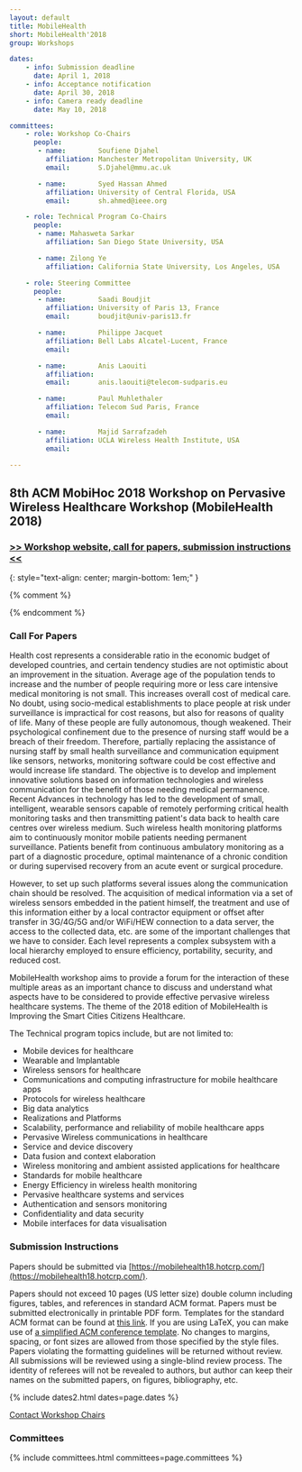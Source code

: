 ```yaml
---
layout: default
title: MobileHealth
short: MobileHealth'2018
group: Workshops

dates:
    - info: Submission deadline
      date: April 1, 2018
    - info: Acceptance notification
      date: April 30, 2018
    - info: Camera ready deadline
      date: May 10, 2018

committees:
    - role: Workshop Co-Chairs
      people:
       - name:        Soufiene Djahel
         affiliation: Manchester Metropolitan University, UK
         email:       S.Djahel@mmu.ac.uk

       - name:        Syed Hassan Ahmed
         affiliation: University of Central Florida, USA
         email:       sh.ahmed@ieee.org

    - role: Technical Program Co-Chairs
      people:
       - name: Mahasweta Sarkar
         affiliation: San Diego State University, USA

       - name: Zilong Ye
         affiliation: California State University, Los Angeles, USA

    - role: Steering Committee
      people:
       - name:        Saadi Boudjit
         affiliation: University of Paris 13, France
         email:       boudjit@univ-paris13.fr

       - name:        Philippe Jacquet
         affiliation: Bell Labs Alcatel-Lucent, France
         email:       

       - name:        Anis Laouiti
         affiliation:
         email:       anis.laouiti@telecom-sudparis.eu

       - name:        Paul Muhlethaler
         affiliation: Telecom Sud Paris, France
         email:       

       - name:        Majid Sarrafzadeh
         affiliation: UCLA Wireless Health Institute, USA
         email:       

---
```


## 8th ACM MobiHoc 2018 Workshop on Pervasive Wireless Healthcare Workshop (MobileHealth 2018)

### [>> Workshop website, call for papers, submission instructions <<](https://sites.google.com/view/mobilehealth2018/home)
{: style="text-align: center; margin-bottom: 1em;" }

{% comment %}

<!-- ### Workshop Program -->

<!-- {% include program-online.html type="dipon" %} -->

{% endcomment %}

### Call For Papers

Health cost represents a considerable ratio in the economic budget of developed countries, and certain tendency studies are not optimistic about an improvement in the situation. Average age of the population tends to increase and the number of people requiring more or less care intensive medical monitoring is not small. This increases overall cost of medical care. No doubt, using socio-medical establishments to place people at risk under surveillance is impractical for cost reasons, but also for reasons of quality of life. Many of these people are fully autonomous, though weakened. Their psychological confinement due to the presence of nursing staff would be a breach of their freedom. Therefore, partially replacing the assistance of nursing staff by small health surveillance and communication equipment like sensors, networks, monitoring software could be cost effective and would increase life standard. The objective is to develop and implement innovative solutions based on information technologies and wireless communication for the benefit of those needing medical permanence. Recent Advances in technology has led to the development of small, intelligent, wearable sensors capable of remotely performing critical health monitoring tasks and then transmitting patient's data back to health care centres over wireless medium. Such wireless health monitoring platforms aim to continuously monitor mobile patients needing permanent surveillance. Patients benefit from continuous ambulatory monitoring as a part of a diagnostic procedure, optimal maintenance of a chronic condition or during supervised recovery from an acute event or surgical procedure.

However, to set up such platforms several issues along the communication chain should be resolved. The acquisition of medical information via a set of wireless sensors embedded in the patient himself, the treatment and use of this information either by a local contractor equipment or offset after transfer in 3G/4G/5G and/or WiFi/HEW connection to a data server, the access to the collected data, etc. are some of the important challenges that we have to consider. Each level represents a complex subsystem with a local hierarchy employed to ensure efficiency, portability, security, and reduced cost.

MobileHealth workshop aims to provide a forum for the interaction of these multiple areas as an important chance to discuss and understand what aspects have to be considered to provide effective pervasive wireless healthcare systems. The theme of the 2018 edition of MobileHealth is Improving the Smart Cities Citizens Healthcare.

The Technical program topics include, but are not limited to:

- Mobile devices for healthcare
- Wearable and Implantable
- Wireless sensors for healthcare
- Communications and computing infrastructure for mobile healthcare apps
- Protocols for wireless healthcare
- Big data analytics
- Realizations and Platforms
- Scalability, performance and reliability of mobile healthcare apps 
- Pervasive Wireless communications in healthcare 
- Service and device discovery 
- Data fusion and context elaboration 
- Wireless monitoring and ambient assisted applications for healthcare 
- Standards for mobile healthcare 
- Energy Efficiency in wireless health monitoring 
- Pervasive healthcare systems and services
- Authentication and sensors monitoring
- Confidentiality and data security
- Mobile interfaces for data visualisation

### Submission Instructions

Papers should be submitted via [https://mobilehealth18.hotcrp.com/](https://mobilehealth18.hotcrp.com/).

Papers should not exceed 10 pages (US letter size) double column including figures, tables, and references in standard ACM format. Papers must be submitted electronically in printable PDF form. Templates for the standard ACM format can be found at [this link](https://www.acm.org/publications/proceedings-template). If you are using LaTeX, you can make use of [a simplified ACM conference template](https://github.com/conference-websites/acmart-sigproc-template). No changes to margins, spacing, or font sizes are allowed from those specified by the style files. Papers violating the formatting guidelines will be returned without review.
All submissions will be reviewed using a single-blind review process. The identity of referees will not be revealed to authors, but author can keep their names on the submitted papers, on figures, bibliography, etc.

{% include dates2.html dates=page.dates %}

<div class="row">
  <div class="col-sm-6 col-sm-offset-3">
    <a href="mailto:{% for person in page.committees[0].people %}{% if person.email and person.email != "" %}{% unless forloop.first %},{% endunless %}{{ person.email }}{% endif %}{% endfor %}?subject=[{{ page.short }}]" class="btn btn-primary btn-block" role="button">Contact Workshop Chairs</a>
  </div>
</div>

### Committees

{% include committees.html committees=page.committees %}
